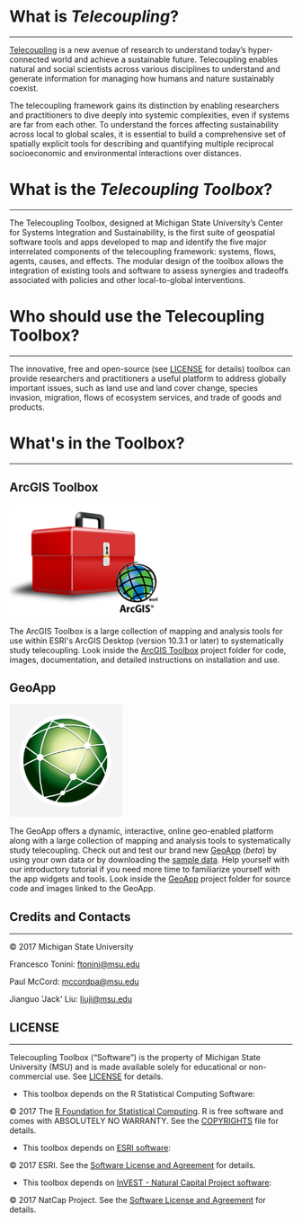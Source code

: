 # What is _Telecoupling_? 
------------------

[Telecoupling](https://telecoupling.msu.edu) is a new avenue of research to understand today’s hyper-connected world and achieve a sustainable future. Telecoupling enables natural and social scientists across various disciplines to understand and generate information for managing how humans and nature sustainably coexist.

The telecoupling framework gains its distinction by enabling researchers and practitioners to dive deeply into systemic complexities, even if systems are far from each other. To understand the forces affecting sustainability across local to global scales, it is essential to build a comprehensive set of spatially explicit tools for describing and quantifying multiple reciprocal socioeconomic and environmental interactions over distances.

# What is the _Telecoupling Toolbox_? 
------------------

The Telecoupling Toolbox, designed at Michigan State University’s Center for Systems Integration and Sustainability, is the first suite of geospatial software tools and apps developed to map and identify the five major interrelated components of the telecoupling framework: systems, flows, agents, causes, and effects. The modular design of the toolbox allows the integration of existing tools and software to assess synergies and tradeoffs associated with policies and other local-to-global interventions.

# Who should use the Telecoupling Toolbox? 
------------------

The innovative, free and open-source (see [LICENSE](LICENSE) for details) toolbox can provide researchers and practitioners a useful platform to address globally important issues, such as land use and land cover change, species invasion, migration, flows of ecosystem services, and trade of goods and products. 

# What's in the Toolbox? 
------------------

## ArcGIS Toolbox 

<img src="arcgis-toolbox/Figs/ArcGIS_Toolbox_icon.png" alt="ArcGIS Toolbox Icon" title="ArcGIS Toolbox Icon" height="200" >

The ArcGIS Toolbox is a large collection of mapping and analysis tools for use within ESRI's ArcGIS Desktop (version 10.3.1 or later) to systematically study telecoupling. Look inside the [ArcGIS Toolbox](./arcgis-toolbox) project folder for code, images, documentation, and detailed instructions on installation and use.

## GeoApp

<img src="geo-app/img/chansnet_globe_bkgr.png" alt="GeoApp Icon" title="GeoApp Icon" height="200" >

The GeoApp offers a dynamic, interactive, online geo-enabled platform along with a large collection of mapping and analysis tools to systematically study telecoupling. Check out and test our brand new [GeoApp](https://telecoupling.msu.edu/geo-app/) (_beta_) by using your own data or by downloading the [sample data](https://s3.amazonaws.com/telecoupling-toolbox-sample-data/SampleData.zip). 
Help yourself with our introductory tutorial if you need more time to familiarize yourself with the app widgets and tools. Look inside the [GeoApp](./geo-app) project folder for source code and images linked to the GeoApp.

## Credits and Contacts
---------------------

© 2017 Michigan State University 

Francesco Tonini: <ftonini@msu.edu>

Paul McCord: <mccordpa@msu.edu>

Jianguo 'Jack' Liu: <liuji@msu.edu>

## LICENSE
---------------------

Telecoupling Toolbox (“Software”) is the property of Michigan State University (MSU) and is made available solely for educational or non-commercial use. See [LICENSE](LICENSE) for details.


* This toolbox depends on the R Statistical Computing Software:

© 2017 The [R Foundation for Statistical Computing](https://www.r-project.org/). R is free software and comes with ABSOLUTELY NO WARRANTY. See the [COPYRIGHTS](https://github.com/wch/r-source/blob/trunk/doc/COPYRIGHTS) file for details.

* This toolbox depends on [ESRI software](www.esri.com):

© 2017 ESRI. See the [Software License and Agreement](http://www.esri.com/legal/software-license) for details.

* This toolbox depends on [InVEST - Natural Capital Project software](http://www.naturalcapitalproject.org/invest/):

© 2017 NatCap Project. See the [Software License and Agreement](https://pypi.python.org/pypi/natcap.invest/3.3.1) for details. 
